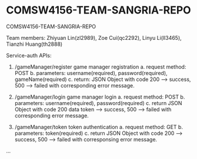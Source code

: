 # COMSW4156-TEAM-SANGRIA-REPO
COMSW4156-TEAM-SANGRIA-REPO

Team members: Zhiyuan Lin(zl2989), Zoe Cui(qc2292), Linyu Li(ll3465), Tianzhi Huang(th2888)

Service-auth APIs:

1. /gameManager/register	game manager registration
	a. request method: POST
	b. parameters: username(required), password(required), gameName(required)
	c. return: JSON Object with code 200 --> success, 500 --> failed with corresponding error message.

2. /gameManager/login		game manager login
	a. request method: POST
	b. parameters: username(required), password(required)
	c. return JSON Object with code 200 data token --> success, 500 --> failed with corresponding error message.

3. /gameManager/token		token authentication
	a. request method: GET
	b. parameters: token(required)
	c. return JSON Object with code 200 --> success, 500 --> failed with corresponsing error message.

...
